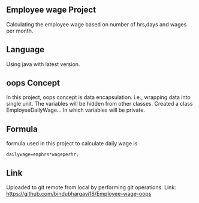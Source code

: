 ## Employee wage Project
Calculating the employee wage based on number of hrs,days and wages per month.
## Language
Using java with latest version.
## oops Concept
In this project, oops concept is data encapsulation. i.e., wrapping data into single unit.
The variables will be hidden from other classes. Created a class EmployeeDailyWage... In which variables will be private.
## Formula 
formula used in this project to calculate daily wage is
````
dailywage=emphrs*wageperhr;
````
## Link
Uploaded to git remote from local by performing git operations.
Link: https://github.com/bindubhargavi18/Employee-wage-oops